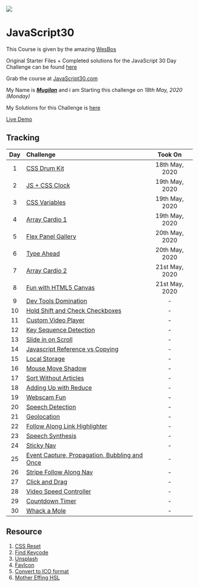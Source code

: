 ![](https://javascript30.com/images/JS3-social-share.png)

# JavaScript30

This Course is given by the amazing [WesBos](https://github.com/wesbos 'Github Profile')

Original Starter Files + Completed solutions for the JavaScript 30 Day Challenge can be found [here](https://github.com/wesbos/JavaScript30 'Github Repo')

Grab the course at [JavaScript30.com](https://JavaScript30.com)

My Name is **_[Mugilan](https://github.com/Mugilan-Codes 'My Github Profile')_** and i am Starting this challenge on _18th May, 2020 (Monday)_

My Solutions for this Challenge is [here](https://github.com/Mugilan-Codes/javascript-30 "Mugilan's JS30 repo")

[Live Demo](https://mugilan-codes.github.io/javascript-30/)

## Tracking

| Day | Challenge                                           |    Took On     |
| :-: | :-------------------------------------------------- | :------------: |
|  1  | [CSS Drum Kit][1]                                   | 18th May, 2020 |
|  2  | [JS + CSS Clock][2]                                 | 19th May, 2020 |
|  3  | [CSS Variables][3]                                  | 19th May, 2020 |
|  4  | [Array Cardio 1][4]                                 | 19th May, 2020 |
|  5  | [Flex Panel Gallery][5]                             | 20th May, 2020 |
|  6  | [Type Ahead][6]                                     | 20th May, 2020 |
|  7  | [Array Cardio 2][7]                                 | 21st May, 2020 |
|  8  | [Fun with HTML5 Canvas][8]                          | 21st May, 2020 |
|  9  | [Dev Tools Domination][9]                           |       -        |
| 10  | [Hold Shift and Check Checkboxes][10]               |       -        |
| 11  | [Custom Video Player][11]                           |       -        |
| 12  | [Key Sequence Detection][12]                        |       -        |
| 13  | [Slide in on Scroll][13]                            |       -        |
| 14  | [Javascript Reference vs Copying][14]               |       -        |
| 15  | [Local Storage][15]                                 |       -        |
| 16  | [Mouse Move Shadow][16]                             |       -        |
| 17  | [Sort Without Articles][17]                         |       -        |
| 18  | [Adding Up with Reduce][18]                         |       -        |
| 19  | [Webscam Fun][19]                                   |       -        |
| 20  | [Speech Detection][20]                              |       -        |
| 21  | [Geolocation][21]                                   |       -        |
| 22  | [Follow Along Link Highlighter][22]                 |       -        |
| 23  | [Speech Synthesis][23]                              |       -        |
| 24  | [Sticky Nav][24]                                    |       -        |
| 25  | [Event Capture, Propagation, Bubbling and Once][25] |       -        |
| 26  | [Stripe Follow Along Nav][26]                       |       -        |
| 27  | [Click and Drag][27]                                |       -        |
| 28  | [Video Speed Controller][28]                        |       -        |
| 29  | [Countdown Timer][29]                               |       -        |
| 30  | [Whack a Mole][30]                                  |       -        |

[1]: exercises/01-js-drum-kit/
[2]: exercises/02-js-css-clock/
[3]: exercises/03-css-variables/
[4]: exercises/04-array-cardio-day-1/
[5]: exercises/05-flex-panel-gallery/
[6]: exercises/06-type-ahead/
[7]: exercises/07-array-cardio-day-2/
[8]: exercises/08-fun-wth-html5-canvas/
[9]: #
[10]: #
[11]: #
[12]: #
[13]: #
[14]: #
[15]: #
[16]: #
[17]: #
[18]: #
[19]: #
[20]: #
[21]: #
[22]: #
[23]: #
[24]: #
[25]: #
[26]: #
[27]: #
[28]: #
[29]: #
[30]: #

## Resource

1. [CSS Reset](https://alligator.io/css/minimal-css-reset/)
1. [Find Keycode](http://keycode.info/)
1. [Unsplash](https://unsplash.com/)
1. [FavIcon](https://www.flaticon.com/)
1. [Convert to ICO format](https://www.favicon.cc/)
1. [Mother Effing HSL](https://mothereffinghsl.com/)
